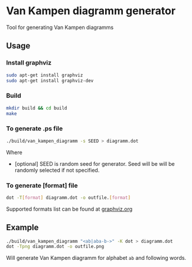 # Van Kampen diagramm generator

Tool for generating Van Kampen diagramms

## Usage

### Install graphviz

```bash
sudo apt-get install graphviz
sudo apt-get install graphviz-dev
```

### Build

```bash
mkdir build && cd build
make
```

### To generate .ps file

```bash
./build/van_kampen_diagramm -s SEED > diagramm.dot
```

Where

* [optional] SEED is random seed for generator. Seed will be will be randomly selected if not specified.

### To generate [format] file

```bash
dot -T[format] diagramm.dot -o outfile.[format]
```

Supported formats list can be found at [graphviz.org](https://graphviz.org/doc/info/output.html)

## Example

```bash
./build/van_kampen_diagramm "<ab|aba-b->" -K dot > diagramm.dot
dot -Tpng diagramm.dot -o outfile.png
```

Will generate Van Kampen diagramm for alphabet `ab` and following words.
